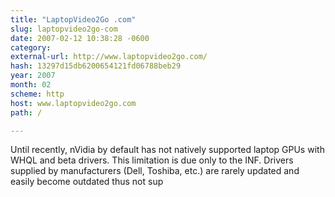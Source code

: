 ```yaml
---
title: "LaptopVideo2Go .com"
slug: laptopvideo2go-com
date: 2007-02-12 10:38:28 -0600
category: 
external-url: http://www.laptopvideo2go.com/
hash: 13297d15db6200654121fd06788beb29
year: 2007
month: 02
scheme: http
host: www.laptopvideo2go.com
path: /

---
```


Until recently, nVidia by default has not natively supported laptop GPUs with WHQL and beta drivers. This limitation is due only to the INF. Drivers supplied by manufacturers (Dell, Toshiba, etc.) are rarely updated and easily become outdated thus not sup
